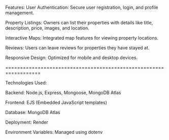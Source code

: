 Features:
User Authentication: Secure user registration, login, and profile management.

Property Listings: Owners can list their properties with details like title, description, price, images, and location.

Interactive Maps: Integrated map features for viewing property locations.

Reviews: Users can leave reviews for properties they have stayed at.

Responsive Design: Optimized for mobile and desktop devices.



================================================================== 


Technologies Used:

Backend: Node.js, Express, Mongoose, MongoDB Atlas

Frontend: EJS (Embedded JavaScript templates)

Database: MongoDB Atlas

Deployment: Render

Environment Variables: Managed using dotenv

